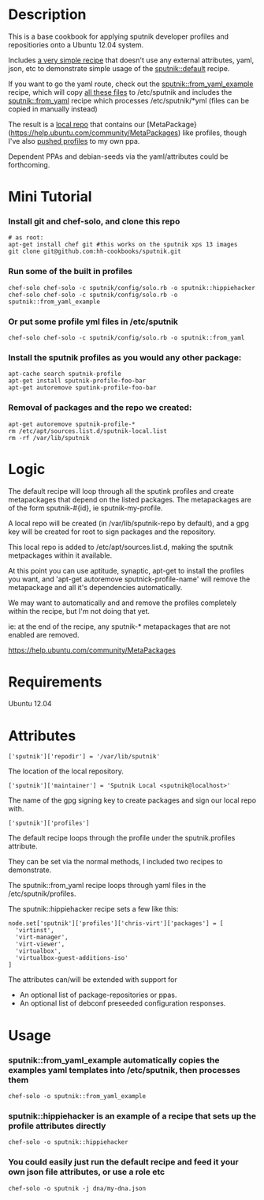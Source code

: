 Description
===========

This is a base cookbook for applying sputnik developer profiles and
repositiories onto a Ubuntu 12.04 system.

Includes [a very simple recipe](https://github.com/hh-cookbooks/sputnik/blob/master/recipes/default.rb) that doesn't use any external attributes, yaml, json, etc to demonstrate simple usage of the [sputnik::default](https://github.com/hh-cookbooks/sputnik/blob/master/recipes/default.rb) recipe.

If you want to go the yaml route, check out the [sputnik::from_yaml_example](https://github.com/hh-cookbooks/sputnik/blob/master/recipes/from_yaml_example.rb) recipe, which will copy [all these files](https://github.com/hh-cookbooks/sputnik/tree/master/files/default/sputik_example_profiles) to /etc/sputnik and includes the [sputnik::from_yaml](https://github.com/hh-cookbooks/sputnik/blob/master/recipes/from_yaml.rb) recipe which processes /etc/sputnik/*yml (files can be copied in manually instead)

The result is a [local repo](https://github.com/sputnik/cookbook/blob/master/recipes/repo.rb) that contains our [MetaPackage}(https://help.ubuntu.com/community/MetaPackages) like profiles, though I've also [pushed profiles](https://github.com/hh-cookbooks/sputnik/blob/master/providers/metapackage.rb#L34) to my own ppa.

Dependent PPAs and debian-seeds via the yaml/attributes could be forthcoming.

Mini Tutorial
=============


### Install git and chef-solo, and clone this repo

```
# as root:
apt-get install chef git #this works on the sputnik xps 13 images
git clone git@github.com:hh-cookbooks/sputnik.git
```

### Run some of the built in profiles

```
chef-solo chef-solo -c sputnik/config/solo.rb -o sputnik::hippiehacker
chef-solo chef-solo -c sputnik/config/solo.rb -o sputnik::from_yaml_example
```

### Or put some profile yml files in /etc/sputnik

```
chef-solo chef-solo -c sputnik/config/solo.rb -o sputnik::from_yaml
```

### Install the sputnik profiles as you would any other package:

```
apt-cache search sputnik-profile
apt-get install sputnik-profile-foo-bar
apt-get autoremove sputink-profile-foo-bar
```


### Removal of packages and the repo we created:

```
apt-get autoremove sputnik-profile-*
rm /etc/apt/sources.list.d/sputnik-local.list
rm -rf /var/lib/sputnik
```

Logic
=====

The default recipe will loop through all the sputink profiles
and create metapackages that depend on the listed packages.
The metapackages are of the form sputnik-#{id}, ie sputnik-my-profile.

A local repo will be created (in /var/lib/sputnik-repo by default), and a gpg
key will be created for root to sign packages and the repository.

This local repo is added to /etc/apt/sources.list.d, making the sputnik metpackages within it available.

At this point you can use aptitude, synaptic, apt-get to install the profiles you want,
and 'apt-get autoremove sputnick-profile-name' will remove the metapackage and all it's dependencies automatically.

We may want to automatically and and remove the profiles completely within the recipe, but I'm not doing that yet.

ie: at the end of the recipe, any sputnik-* metapackages that are not enabled are removed.

https://help.ubuntu.com/community/MetaPackages


Requirements
============

Ubuntu 12.04

Attributes
==========

```
['sputnik']['repodir'] = '/var/lib/sputnik'
```

The location of the local repository.

```
['sputnik']['maintainer'] = 'Sputnik Local <sputnik@localhost>'
```

The name of the gpg signing key to create packages and sign our local repo with.

```
['sputnik']['profiles']
```

The default recipe loops through the profile under the sputnik.profiles attribute.

They can be set via the normal methods, I included two recipes to demonstrate.

The sputnik::from_yaml recipe loops through yaml files in the /etc/sputnik/profiles.

The sputnik::hippiehacker recipe sets a few like this:

```
node.set['sputnik']['profiles']['chris-virt']['packages'] = [
  'virtinst',
  'virt-manager',
  'virt-viewer',
  'virtualbox',
  'virtualbox-guest-additions-iso'
]
```

The attributes can/will be extended with support for

* An optional list of package-repositories or ppas.
* An optional list of debconf preseeded configuration responses.


Usage
=====

### sputnik::from_yaml_example automatically copies the examples yaml templates into /etc/sputnik, then processes them

```
chef-solo -o sputnik::from_yaml_example
```

### sputnik::hippiehacker is an example of a recipe that sets up the profile attributes directly

```
chef-solo -o sputnik::hippiehacker
```

### You could easily just run the default recipe and feed it your own json file attributes, or use a role etc

```
chef-solo -o sputnik -j dna/my-dna.json
```

